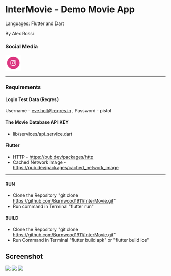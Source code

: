 # InterMovie - Demo Movie App

Languages: Flutter and Dart

By Alex Rossi

### Social Media

<a href="https://www.instagram.com/alexander__rossi"><img src="https://github.com/aritraroy/social-icons/blob/master/instagram-icon.png?raw=true" width="50"></a>

---

### Requirements

#### Login Test Data (Reqres)

Username - eve.holt@reqres.in ,
Password - pistol

#### The Movie Database API KEY

- lib/services/api_service.dart

#### Flutter

- HTTP - https://pub.dev/packages/http
- Cached Network Image - https://pub.dev/packages/cached_network_image

---

#### RUN

- Clone the Repository "git clone https://github.com/Burnwood1911/InterMovie.git"
- Run command in Terminal "flutter run"

#### BUILD

- Clone the Repository "git clone https://github.com/Burnwood1911/InterMovie.git"
- Run Command in Terminal "flutter build apk" or "flutter build ios"

## Screenshot

<img src="https://i.imgur.com/oPn1Kdv.png" />
<img src="https://i.imgur.com/Ih73t3J.png" />
<img src="https://i.imgur.com/4491OKQ.png" />
